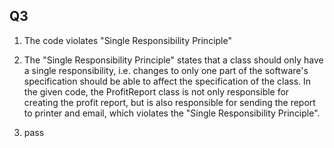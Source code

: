 ## Q3

1. The code violates "Single Responsibility Principle"

2. The "Single Responsibility Principle" states that a class should only have a single responsibility,
   i.e. changes to only one part of the software's specification should be able to affect the specification
   of the class. In the given code, the ProfitReport class is not only responsible for creating the profit
   report, but is also responsible for sending the report to printer and email, which violates the "Single
   Responsibility Principle".

3. pass
